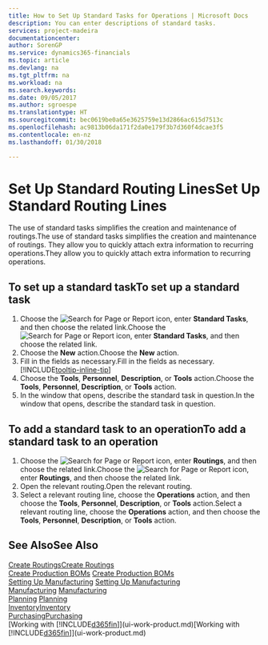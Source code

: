 ```yaml
---
title: How to Set Up Standard Tasks for Operations | Microsoft Docs
description: You can enter descriptions of standard tasks.
services: project-madeira
documentationcenter: 
author: SorenGP
ms.service: dynamics365-financials
ms.topic: article
ms.devlang: na
ms.tgt_pltfrm: na
ms.workload: na
ms.search.keywords: 
ms.date: 09/05/2017
ms.author: sgroespe
ms.translationtype: HT
ms.sourcegitcommit: bec0619be0a65e3625759e13d2866ac615d7513c
ms.openlocfilehash: ac9813b06da171f2da0e179f3b7d360f4dcae3f5
ms.contentlocale: en-nz
ms.lasthandoff: 01/30/2018

---
```

# <a name="set-up-standard-routing-lines"></a><span data-ttu-id="ea5d1-103">Set Up Standard Routing Lines</span><span class="sxs-lookup"><span data-stu-id="ea5d1-103">Set Up Standard Routing Lines</span></span>
<span data-ttu-id="ea5d1-104">The use of standard tasks simplifies the creation and maintenance of routings.</span><span class="sxs-lookup"><span data-stu-id="ea5d1-104">The use of standard tasks simplifies the creation and maintenance of routings.</span></span> <span data-ttu-id="ea5d1-105">They allow you to quickly attach extra information to recurring operations.</span><span class="sxs-lookup"><span data-stu-id="ea5d1-105">They allow you to quickly attach extra information to recurring operations.</span></span>

## <a name="to-set-up-a-standard-task"></a><span data-ttu-id="ea5d1-106">To set up a standard task</span><span class="sxs-lookup"><span data-stu-id="ea5d1-106">To set up a standard task</span></span>
1. <span data-ttu-id="ea5d1-107">Choose the ![Search for Page or Report](media/ui-search/search_small.png "Search for Page or Report icon") icon, enter **Standard Tasks**, and then choose the related link.</span><span class="sxs-lookup"><span data-stu-id="ea5d1-107">Choose the ![Search for Page or Report](media/ui-search/search_small.png "Search for Page or Report icon") icon, enter **Standard Tasks**, and then choose the related link.</span></span>
2. <span data-ttu-id="ea5d1-108">Choose the **New** action.</span><span class="sxs-lookup"><span data-stu-id="ea5d1-108">Choose the **New** action.</span></span>
3. <span data-ttu-id="ea5d1-109">Fill in the fields as necessary.</span><span class="sxs-lookup"><span data-stu-id="ea5d1-109">Fill in the fields as necessary.</span></span> [!INCLUDE[tooltip-inline-tip](includes/tooltip-inline-tip_md.md)]
4. <span data-ttu-id="ea5d1-110">Choose the **Tools**, **Personnel**, **Description**, or **Tools** action.</span><span class="sxs-lookup"><span data-stu-id="ea5d1-110">Choose the **Tools**, **Personnel**, **Description**, or **Tools** action.</span></span>
5. <span data-ttu-id="ea5d1-111">In the window that opens, describe the standard task in question.</span><span class="sxs-lookup"><span data-stu-id="ea5d1-111">In the window that opens, describe the standard task in question.</span></span>

## <a name="to-add-a-standard-task-to-an-operation"></a><span data-ttu-id="ea5d1-112">To add a standard task to an operation</span><span class="sxs-lookup"><span data-stu-id="ea5d1-112">To add a standard task to an operation</span></span>
1. <span data-ttu-id="ea5d1-113">Choose the ![Search for Page or Report](media/ui-search/search_small.png "Search for Page or Report icon") icon, enter **Routings**, and then choose the related link.</span><span class="sxs-lookup"><span data-stu-id="ea5d1-113">Choose the ![Search for Page or Report](media/ui-search/search_small.png "Search for Page or Report icon") icon, enter **Routings**, and then choose the related link.</span></span>
2. <span data-ttu-id="ea5d1-114">Open the relevant routing.</span><span class="sxs-lookup"><span data-stu-id="ea5d1-114">Open the relevant routing.</span></span>
3. <span data-ttu-id="ea5d1-115">Select a relevant routing line, choose the **Operations** action, and then choose the **Tools**, **Personnel**, **Description**, or **Tools** action.</span><span class="sxs-lookup"><span data-stu-id="ea5d1-115">Select a relevant routing line, choose the **Operations** action, and then choose the **Tools**, **Personnel**, **Description**, or **Tools** action.</span></span>

## <a name="see-also"></a><span data-ttu-id="ea5d1-116">See Also</span><span class="sxs-lookup"><span data-stu-id="ea5d1-116">See Also</span></span>  
[<span data-ttu-id="ea5d1-117">Create Routings</span><span class="sxs-lookup"><span data-stu-id="ea5d1-117">Create Routings</span></span>](production-how-to-create-routings.md)  
<span data-ttu-id="ea5d1-118">[Create Production BOMs](production-how-to-create-production-boms.md)   </span><span class="sxs-lookup"><span data-stu-id="ea5d1-118">[Create Production BOMs](production-how-to-create-production-boms.md)   </span></span>  
<span data-ttu-id="ea5d1-119">[Setting Up Manufacturing](production-configure-production-processes.md) </span><span class="sxs-lookup"><span data-stu-id="ea5d1-119">[Setting Up Manufacturing](production-configure-production-processes.md) </span></span>  
<span data-ttu-id="ea5d1-120">[Manufacturing](production-manage-manufacturing.md)  </span><span class="sxs-lookup"><span data-stu-id="ea5d1-120">[Manufacturing](production-manage-manufacturing.md)  </span></span>  
<span data-ttu-id="ea5d1-121">[Planning](production-planning.md) </span><span class="sxs-lookup"><span data-stu-id="ea5d1-121">[Planning](production-planning.md) </span></span>  
[<span data-ttu-id="ea5d1-122">Inventory</span><span class="sxs-lookup"><span data-stu-id="ea5d1-122">Inventory</span></span>](inventory-manage-inventory.md)  
[<span data-ttu-id="ea5d1-123">Purchasing</span><span class="sxs-lookup"><span data-stu-id="ea5d1-123">Purchasing</span></span>](purchasing-manage-purchasing.md)  
<span data-ttu-id="ea5d1-124">[Working with [!INCLUDE[d365fin](includes/d365fin_md.md)]](ui-work-product.md)</span><span class="sxs-lookup"><span data-stu-id="ea5d1-124">[Working with [!INCLUDE[d365fin](includes/d365fin_md.md)]](ui-work-product.md)</span></span>  

